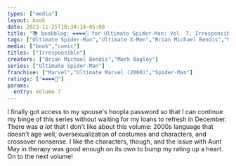 ```yaml
---
types: ["media"]
layout: book
date: 2023-11-25T10:34:14-05:00
title: "📚 bookblog: ❤️❤️❤️❤️🖤 for Ultimate Spider-Man: Vol. 7, Irresponsible, by Brian Michael Bendis and Mark Bagley"
tags: ["Ultimate Spider-Man","Ultimate X-Men","Brian Michael Bendis","Mark Bagley","comics"]
media: ["book","comic"]
titles: ["Irresponsible"]
creators: ["Brian Michael Bendis","Mark Bagley"]
series: ["Ultimate Spider-Man"]
franchise: ["Marvel","Ultimate Marvel (2000)","Spider-Man"]
ratings: ["❤️❤️❤️❤️🖤"]
params:
  entry: Volume 7
---
```


I finally got access to my spouse's hoopla password so that I can continue my binge of this series without waiting for my loans to refresh in December. There was *a lot* that I don't like about this volume: 2000s language that doesn't age well, oversexualization of costumes and characters, and crossover nonsense. I like the characters, though, and the issue with Aunt May in therapy was good enough on its own to bump my rating up a heart. On to the next volume!
